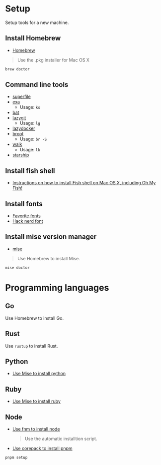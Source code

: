 # Setup

Setup tools for a new machine.

## Install Homebrew

- [Homebrew](https://brew.sh/)

> Use the .pkg installer for Mac OS X

```bash
brew doctor
```

## Command line tools

- [superfile](https://github.com/yorukot/superfile)
- [exa](https://github.com/ogham/exa)
  - Usage: `ks`
- [bat](https://github.com/sharkdp/bat)
- [lazygit](https://github.com/jesseduffield/lazygit)
  - Usage: `lg`
- [lazydocker](https://github.com/jesseduffield/lazydocker)
- [broot](https://github.com/Canop/broot)
  - Usage: `br -S`
- [walk](https://github.com/antonmedv/walk)
  - Usage: `lk`
- [starship](https://github.com/starship/starship)

## Install fish shell

- [Instructions on how to install Fish shell on Mac OS X, including Oh My Fish!](https://gist.github.com/martelogan/97cfc998ade51b6dcf55423bbd50917c)

## Install fonts

- [Favorite fonts](https://gist.github.com/Joker666/344be44b6f397cba59645b205085bcd4)
- [Hack nerd font](https://github.com/ryanoasis/nerd-fonts/tree/master/patched-fonts/Hack)

## Install mise version manager

- [mise](https://mise.jdx.dev/)

> Use Homebrew to install Mise.

```bash
mise doctor
```

# Programming languages

## Go

Use Homebrew to install Go.

## Rust

Use `rustup` to install Rust.

## Python

- [Use Mise to install python](https://mise.jdx.dev/lang/python.html)

## Ruby

- [Use Mise to install ruby](https://mise.jdx.dev/lang/ruby.html)

## Node

- [Use fnm to install node](https://github.com/Schniz/fnm)

  > Use the automatic installtion script.

- [Use corepack to install pnpm](https://pnpm.io/installation#using-corepack)

```bash
pnpm setup
```
